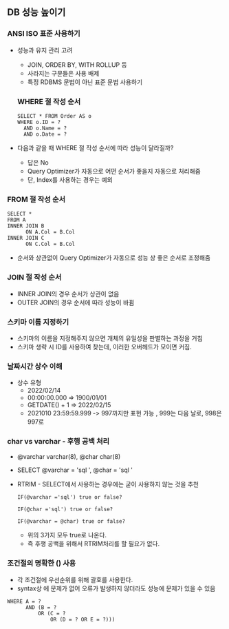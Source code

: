 ## DB 성능 높이기

### ANSI ISO 표준 사용하기

- 성능과 유지 관리 고려

  - JOIN, ORDER BY, WITH ROLLUP 등
  - 사라지는 구문들은 사용 배제
  - 특정 RDBMS 문법이 아닌 표준 문법 사용하기

  ### WHERE 절 작성 순서

  ```
  SELECT * FROM Order AS o
  WHERE o.ID = ?
    AND o.Name = ?
    AND o.Date = ?
  ```

- 다음과 같을 때 WHERE 절 작성 순서에 따라 성능이 달라질까?
  - 답은 No
  - Query Optimizer가 자동으로 어떤 순서가 좋을지 자동으로 처리해줌
  - 단, Index를 사용하는 경우는 예외

### FROM 절 작성 순서

```
SELECT *
FROM A
INNER JOIN B
      ON A.Col = B.Col
INNER JOIN C
      ON C.Col = B.Col
```

- 순서와 상관없이 Query Optimizer가 자동으로 성능 상 좋은 순서로 조정해줌

### JOIN 절 작성 순서

- INNER JOIN의 경우 순서가 상관이 없음
- OUTER JOIN의 경우 순서에 따라 성능이 바뀜

### 스키마 이름 지정하기

- 스키마의 이름을 지정해주지 않으면 개체의 유일성을 판별하는 과정을 거침
- 스키마 생략 시 ID를 사용하여 찾는데, 이러한 오버헤드가 모이면 커짐.

### 날짜시간 상수 이해

- 상수 유형
  - 2022/02/14
  - 00:00:00.000 => 1900/01/01
  - GETDATE() + 1 => 2022/02/15
  - 2021010 23:59:59.999 -> 997까지만 표현 가능 , 999는 다음 날로, 998은 997로

### char vs varchar - 후행 공백 처리

- @varchar varchar(8), @char char(8)
- SELECT @varchar = 'sql ', @char = 'sql '
- RTRIM - SELECT에서 사용하는 경우에는 굳이 사용하지 않는 것을 추천

  ```
  IF(@varchar ='sql') true or false?
  ```

  ```
  IF(@char ='sql') true or false?
  ```

  ```
  IF(@varchar = @char) true or false?
  ```

  - 위의 3가지 모두 true로 나온다.
  - 즉 후행 공백을 위해서 RTRIM처리를 할 필요가 없다.

### 조건절의 명확한 () 사용

- 각 조건절에 우선순위를 위해 괄호를 사용한다.
- syntax상 에 문제가 없어 오류가 발생하지 않더라도 성능에 문제가 있을 수 있음

```
WHERE A = ?
      AND (B = ?
          OR (C = ?
              OR (D = ? OR E = ?)))
```
